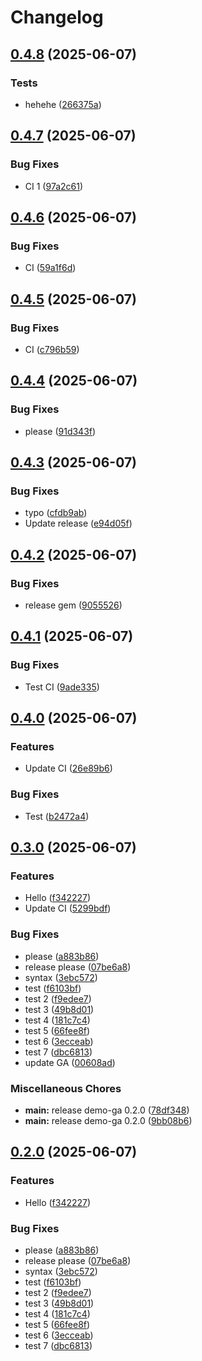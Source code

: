 # Changelog

## [0.4.8](https://github.com/labac-p/demo-ga/compare/0.4.7...0.4.8) (2025-06-07)


### Tests

* hehehe ([266375a](https://github.com/labac-p/demo-ga/commit/266375a50e2b7e12ded14144cb6bca0872923379))

## [0.4.7](https://github.com/labac-p/demo-ga/compare/0.4.6...0.4.7) (2025-06-07)


### Bug Fixes

* CI 1 ([97a2c61](https://github.com/labac-p/demo-ga/commit/97a2c61cfae9ff2b0f193577c21d01b1b04378c5))

## [0.4.6](https://github.com/labac-p/demo-ga/compare/0.4.5...0.4.6) (2025-06-07)


### Bug Fixes

* CI ([59a1f6d](https://github.com/labac-p/demo-ga/commit/59a1f6d38ce4b3a68abc8326606cc9c15c35d8c3))

## [0.4.5](https://github.com/labac-p/demo-ga/compare/0.4.4...0.4.5) (2025-06-07)


### Bug Fixes

* CI ([c796b59](https://github.com/labac-p/demo-ga/commit/c796b59512c95b336281fc09dfc60808a3c51743))

## [0.4.4](https://github.com/labac-p/demo-ga/compare/0.4.3...0.4.4) (2025-06-07)


### Bug Fixes

* please ([91d343f](https://github.com/labac-p/demo-ga/commit/91d343fb9a375cd6cda49b651bd4f139872e0371))

## [0.4.3](https://github.com/labac-p/demo-ga/compare/0.4.2...0.4.3) (2025-06-07)


### Bug Fixes

* typo ([cfdb9ab](https://github.com/labac-p/demo-ga/commit/cfdb9abe91488feef355fb2c8d17a4000d65c852))
* Update release ([e94d05f](https://github.com/labac-p/demo-ga/commit/e94d05f0356f6af36474c7ece7811c0b41ef935f))

## [0.4.2](https://github.com/labac-p/demo-ga/compare/0.4.1...0.4.2) (2025-06-07)


### Bug Fixes

* release gem ([9055526](https://github.com/labac-p/demo-ga/commit/905552659b495a95bd1c3315b561cb087540bbee))

## [0.4.1](https://github.com/labac-p/demo-ga/compare/0.4.0...0.4.1) (2025-06-07)


### Bug Fixes

* Test CI ([9ade335](https://github.com/labac-p/demo-ga/commit/9ade335398a0cbfeffded4eaf769fa7a1ca4952d))

## [0.4.0](https://github.com/labac-p/demo-ga/compare/0.3.0...0.4.0) (2025-06-07)


### Features

* Update CI ([26e89b6](https://github.com/labac-p/demo-ga/commit/26e89b61d34ec1ad4a048141848b209a0c829e92))


### Bug Fixes

* Test ([b2472a4](https://github.com/labac-p/demo-ga/commit/b2472a43982c948cb882f02ac990e8c81eb3414e))

## [0.3.0](https://github.com/labac-p/demo-ga/compare/0.2.0...0.3.0) (2025-06-07)


### Features

* Hello ([f342227](https://github.com/labac-p/demo-ga/commit/f342227b0ea063eeb6ff5787708d9c0455b5462b))
* Update CI ([5299bdf](https://github.com/labac-p/demo-ga/commit/5299bdf22232947de3f76b27c5e8d0ae7da3902e))


### Bug Fixes

* please ([a883b86](https://github.com/labac-p/demo-ga/commit/a883b8699d416b559769dfc78d5a31f33f5d02d4))
* release please ([07be6a8](https://github.com/labac-p/demo-ga/commit/07be6a880c7c7ef18abd5e13123c781fec27cdf9))
* syntax ([3ebc572](https://github.com/labac-p/demo-ga/commit/3ebc572b9bc648cabbb00f2785fb747cfcc67716))
* test ([f6103bf](https://github.com/labac-p/demo-ga/commit/f6103bfd82655472fd7dbb3e3319f65f45bc827b))
* test 2 ([f9edee7](https://github.com/labac-p/demo-ga/commit/f9edee7f062bf0f651ba4319921feb1371477c00))
* test 3 ([49b8d01](https://github.com/labac-p/demo-ga/commit/49b8d01f2624a285510ad8dbb8115a2dd59826d6))
* test 4 ([181c7c4](https://github.com/labac-p/demo-ga/commit/181c7c4fc13ccbb97478d8cad322da7eeb108cfd))
* test 5 ([66fee8f](https://github.com/labac-p/demo-ga/commit/66fee8ffc9feadedb9a600a6201fed6945dff85a))
* test 6 ([3ecceab](https://github.com/labac-p/demo-ga/commit/3ecceab47799f422d0bb69d448fd0a0577bbd090))
* test 7 ([dbc6813](https://github.com/labac-p/demo-ga/commit/dbc68133bf07870b2c6c687e408a71511fadc847))
* update GA ([00608ad](https://github.com/labac-p/demo-ga/commit/00608ad458aeec2d4d9f1efe542933142c815a49))


### Miscellaneous Chores

* **main:** release demo-ga 0.2.0 ([78df348](https://github.com/labac-p/demo-ga/commit/78df348acc76c146d85809bb44d9c6676c263e2f))
* **main:** release demo-ga 0.2.0 ([9bb08b6](https://github.com/labac-p/demo-ga/commit/9bb08b6c2ebd9ad7618677c99de42dd7942841bf))

## [0.2.0](https://github.com/labac-p/demo-ga/compare/demo-ga-v0.1.0...demo-ga/v0.2.0) (2025-06-07)


### Features

* Hello ([f342227](https://github.com/labac-p/demo-ga/commit/f342227b0ea063eeb6ff5787708d9c0455b5462b))


### Bug Fixes

* please ([a883b86](https://github.com/labac-p/demo-ga/commit/a883b8699d416b559769dfc78d5a31f33f5d02d4))
* release please ([07be6a8](https://github.com/labac-p/demo-ga/commit/07be6a880c7c7ef18abd5e13123c781fec27cdf9))
* syntax ([3ebc572](https://github.com/labac-p/demo-ga/commit/3ebc572b9bc648cabbb00f2785fb747cfcc67716))
* test ([f6103bf](https://github.com/labac-p/demo-ga/commit/f6103bfd82655472fd7dbb3e3319f65f45bc827b))
* test 2 ([f9edee7](https://github.com/labac-p/demo-ga/commit/f9edee7f062bf0f651ba4319921feb1371477c00))
* test 3 ([49b8d01](https://github.com/labac-p/demo-ga/commit/49b8d01f2624a285510ad8dbb8115a2dd59826d6))
* test 4 ([181c7c4](https://github.com/labac-p/demo-ga/commit/181c7c4fc13ccbb97478d8cad322da7eeb108cfd))
* test 5 ([66fee8f](https://github.com/labac-p/demo-ga/commit/66fee8ffc9feadedb9a600a6201fed6945dff85a))
* test 6 ([3ecceab](https://github.com/labac-p/demo-ga/commit/3ecceab47799f422d0bb69d448fd0a0577bbd090))
* test 7 ([dbc6813](https://github.com/labac-p/demo-ga/commit/dbc68133bf07870b2c6c687e408a71511fadc847))
